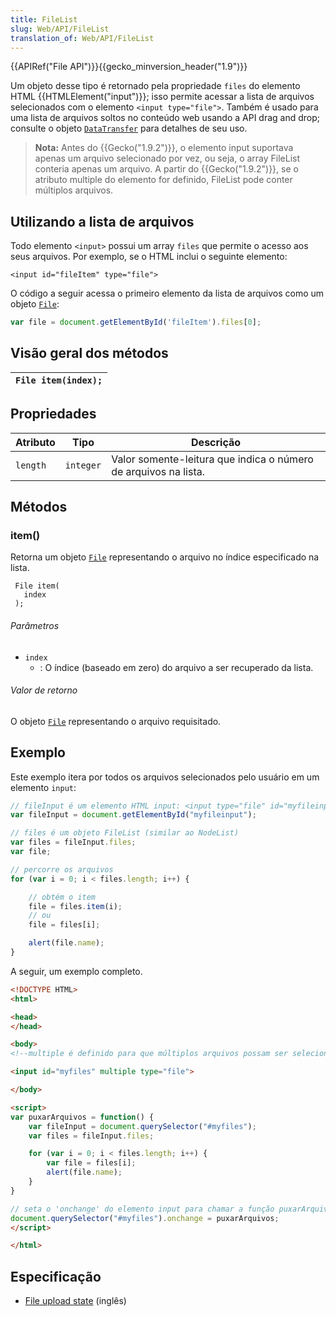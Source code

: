 ```yaml
---
title: FileList
slug: Web/API/FileList
translation_of: Web/API/FileList
---
```

{{APIRef("File API")}}{{gecko_minversion_header("1.9")}}

Um objeto desse tipo é retornado pela propriedade `files` do elemento HTML {{HTMLElement("input")}}; isso permite acessar a lista de arquivos selecionados com o elemento `<input type="file">`. Também é usado para uma lista de arquivos soltos no conteúdo web usando a API drag and drop; consulte o objeto [`DataTransfer`](/pt-BR/docs/DragDrop/DataTransfer) para detalhes de seu uso.

> **Nota:** Antes do {{Gecko("1.9.2")}}, o elemento input suportava apenas um arquivo selecionado por vez, ou seja, o array FileList conteria apenas um arquivo. A partir do {{Gecko("1.9.2")}}, se o atributo multiple do elemento for definido, FileList pode conter múltiplos arquivos.

## Utilizando a lista de arquivos

Todo elemento `<input>` possui um array `files` que permite o acesso aos seus arquivos. Por exemplo, se o HTML inclui o seguinte elemento:

```
<input id="fileItem" type="file">
```

O código a seguir acessa o primeiro elemento da lista de arquivos como um objeto [`File`](/pt-BR/docs/DOM/File):

```js
var file = document.getElementById('fileItem').files[0];
```

## Visão geral dos métodos

| `File item(index);` |
| ------------------- |

## Propriedades

| Atributo | Tipo      | Descrição                                                       |
| -------- | --------- | --------------------------------------------------------------- |
| `length` | `integer` | Valor somente-leitura que indica o número de arquivos na lista. |

## Métodos

### item()

Retorna um objeto [`File`](/pt-BR/docs/DOM/File) representando o arquivo no índice especificado na lista.

```
 File item(
   index
 );
```

###### Parâmetros

- `index`
  - : O índice (baseado em zero) do arquivo a ser recuperado da lista.

###### Valor de retorno

O objeto [`File`](/pt-BR/docs/DOM/File) representando o arquivo requisitado.

## Exemplo

Este exemplo itera por todos os arquivos selecionados pelo usuário em um elemento `input`:

```js
// fileInput é um elemento HTML input: <input type="file" id="myfileinput" multiple>
var fileInput = document.getElementById("myfileinput");

// files é um objeto FileList (similar ao NodeList)
var files = fileInput.files;
var file;

// percorre os arquivos
for (var i = 0; i < files.length; i++) {

    // obtém o item
    file = files.item(i);
    // ou
    file = files[i];

    alert(file.name);
}
```

A seguir, um exemplo completo.

```html
<!DOCTYPE HTML>
<html>

<head>
</head>

<body>
<!--multiple é definido para que múltiplos arquivos possam ser selecionados-->

<input id="myfiles" multiple type="file">

</body>

<script>
var puxarArquivos = function() {
    var fileInput = document.querySelector("#myfiles");
    var files = fileInput.files;

    for (var i = 0; i < files.length; i++) {
        var file = files[i];
        alert(file.name);
    }
}

// seta o 'onchange' do elemento input para chamar a função puxarArquivos
document.querySelector("#myfiles").onchange = puxarArquivos;
</script>

</html>
```

## Especificação

- [File upload state](http://www.whatwg.org/specs/web-apps/current-work/multipage/number-state.html#concept-input-type-file-selected) (inglês)

